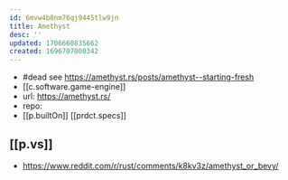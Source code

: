 ```yaml
---
id: 6mvw4b8nm76qj9445tlw9jn
title: Amethyst
desc: ''
updated: 1706660835662
created: 1696707000342
---
```


- #dead see https://amethyst.rs/posts/amethyst--starting-fresh
- [[c.software.game-engine]]
- url: https://amethyst.rs/
- repo: 
- [[p.builtOn]] [[prdct.specs]]


## [[p.vs]]

- https://www.reddit.com/r/rust/comments/k8kv3z/amethyst_or_bevy/
